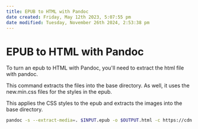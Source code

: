 ```yaml
---
title: EPUB to HTML with Pandoc
date created: Friday, May 12th 2023, 5:07:55 pm
date modified: Tuesday, November 26th 2024, 2:53:38 pm
---
```


# EPUB to HTML with Pandoc

To turn an epub to HTML with Pandoc, you'll need to extract the html
file with pandoc.

This command extracts the files into the base directory. As well, it
uses the new.min.css files for the styles in the epub.

This applies the CSS styles to the epub and extracts the images into the
base directory.

```sh
pandoc -s --extract-media=. $INPUT.epub -o $OUTPUT.html -c https://cdn.jsdelivr.net/npm/@exampledev/new.css@1.1.2/new.min.css
```
